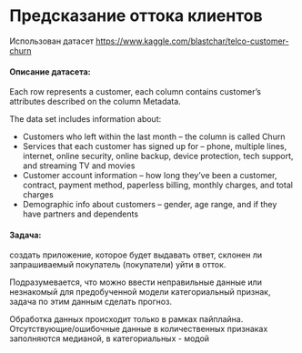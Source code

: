 # Предсказание оттока клиентов

Использован датасет https://www.kaggle.com/blastchar/telco-customer-churn

#### Описание датасета:

Each row represents a customer, each column contains customer’s attributes described on the column Metadata.

The data set includes information about:

- Customers who left within the last month – the column is called Churn
- Services that each customer has signed up for – phone, multiple lines, internet, online security, online backup, device protection, tech support, and streaming TV and movies
- Customer account information – how long they’ve been a customer, contract, payment method, paperless billing, monthly charges, and total charges
- Demographic info about customers – gender, age range, and if they have partners and dependents

#### Задача:

создать приложение, которое будет выдавать ответ, склонен ли запрашиваемый покупатель (покупатели) уйти в отток. 

Подразумевается, что можно ввести неправильные данные или незнакомый для предобученной модели категориальный признак, задача по этим данным сделать прогноз. 

Обработка данных происходит только в рамках пайплайна. Отсутствующие/ошибочные данные в количественных признаках заполняются медианой, в категориальных - модой  
